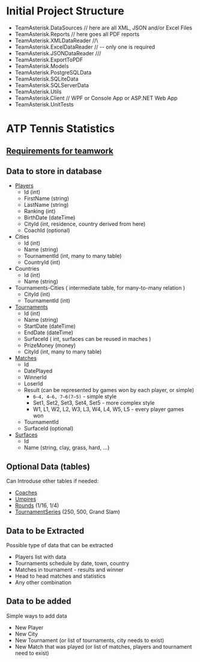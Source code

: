 # Initial Project Structure

- TeamAsterisk.DataSources		// here are all XML, JSON and/or Excel Files
- TeamAsterisk.Reports			// here goes all PDF reports
- TeamAsterisk.XMLDataReader		//\
- TeamAsterisk.ExcelDataReader 	//	-- only one is required
- TeamAsterisk.JSONDataReader		///
- TeamAsterisk.ExportToPDF
- TeamAsterisk.Models
- TeamAsterisk.PostgreSQLData
- TeamAsterisk.SQLiteData
- TeamAsterisk.SQLServerData
- TeamAsterisk.Utils
- TeamAsterisk.Client				// WPF or Console App or ASP.NET Web App
- TeamAsterisk.UnitTests


# ATP Tennis Statistics

## [Requirements for teamwork](https://github.com/TelerikAcademy/Databases/tree/master/Teamwork/2017)

## Data to store in database
- [Players](http://www.atpworldtour.com/en/rankings/singles)
    - Id (int)
    - FirstName (string)
    - LastName (string)
    - Ranking (int)
    - BirthDate (dateTime)
    - CityId (int, residence, country derived from here)
    - CoachId (optional)
- Cities
    - Id (int)
    - Name (string)
    - TournamentId (int, many to many table)
    - CountryId (int)
- Countries
    - Id (int)
    - Name (string)
- Tournaments-Cities ( intermediate table, for many-to-many relation )
    - CityId (int)
    - TournamentId (int)
- [Tournaments](http://www.atpworldtour.com/en/tournaments)
    - Id (int)
    - Name (string)
    - StartDate (dateTime)
    - EndDate (dateTime)
    - SurfaceId ( int, surfaces can be reused in maches )
    - PrizeMoney (money)
    - CityId (int, many to many table)
- [Matches](http://www.tennis-data.co.uk/alldata.php)
    - Id
    - DatePlayed
    - WinnerId
    - LoserId
    - Result (can be represented by games won by each player, or simple)
        - `6–4, 4–6, 7–6(7–5)` - simple style
        - Set1, Set2, Set3, Set4, Set5 - more complex style
        - W1, L1, W2, L2, W3, L3, W4, L4, W5, L5 - every player games won
    - TournamentId
    - SurfaceId (optional)
- [Surfaces](http://sportsbyapt.com/types-tennis-courts/)
    - Id
    - Name (string, clay, grass, hard, ...)

## Optional Data (tables)
Can Introduse other tables if needed:
- [Coaches](http://www.atpworldtour.com/en/players/coaches)
- [Umpires](https://en.wikipedia.org/wiki/List_of_tennis_umpires)
- [Rounds](https://en.wikipedia.org/wiki/Single-elimination_tournament) (1/16, 1/4)
- [TournamentSeries](https://en.wikipedia.org/wiki/Association_of_Tennis_Professionals) (250, 500, Grand Slam)

## Data to be Extracted
Possible type of data that can be extracted
- Players list with data
- Tournaments schedule by date, town, country
- Matches in tournament - results and winner
- Head to head matches and statistics
- Any other combination

## Data to be added
Simple ways to add data
- New Player
- New City
- New Tournament (or list of tournaments, city needs to exist)
- New Match that was played (or list of matches, players and tournament need to exist)
